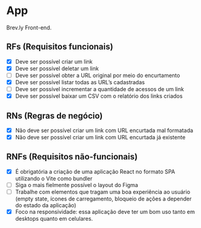 # App

Brev.ly Front-end.

## RFs (Requisitos funcionais)

- [x] Deve ser possível criar um link
- [x] Deve ser possível deletar um link
- [ ] Deve ser possível obter a URL original por meio do encurtamento
- [x] Deve ser possível listar todas as URL’s cadastradas
- [ ] Deve ser possível incrementar a quantidade de acessos de um link
- [x] Deve ser possível baixar um CSV com o relatório dos links criados

## RNs (Regras de negócio)

- [x] Não deve ser possível criar um link com URL encurtada mal formatada
- [x] Não deve ser possível criar um link com URL encurtada já existente

## RNFs (Requisitos não-funcionais)

- [x] É obrigatória a criação de uma aplicação React no formato SPA utilizando o Vite como bundler
- [ ] Siga o mais fielmente possível o layout do Figma
- [ ] Trabalhe com elementos que tragam uma boa experiência ao usuário (empty state, ícones de carregamento, bloqueio de ações a depender do estado da aplicação)
- [x] Foco na responsividade: essa aplicação deve ter um bom uso tanto em desktops quanto em celulares.